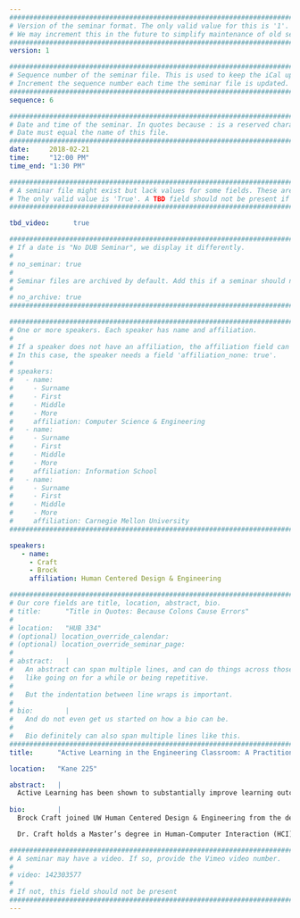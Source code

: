 ```yaml
---
################################################################################
# Version of the seminar format. The only valid value for this is '1'. 
# We may increment this in the future to simplify maintenance of old seminars.
################################################################################
version: 1

################################################################################
# Sequence number of the seminar file. This is used to keep the iCal up to date.
# Increment the sequence number each time the seminar file is updated.
################################################################################
sequence: 6

################################################################################
# Date and time of the seminar. In quotes because : is a reserved character.
# Date must equal the name of this file.
################################################################################
date:     2018-02-21
time:     "12:00 PM"
time_end: "1:30 PM"

################################################################################
# A seminar file might exist but lack values for some fields. These are 'TBD'. 
# The only valid value is 'True'. A TBD field should not be present if 'False'.
################################################################################

tbd_video:      true

################################################################################
# If a date is "No DUB Seminar", we display it differently.
#
# no_seminar: true
#
# Seminar files are archived by default. Add this if a seminar should not be.
#
# no_archive: true
################################################################################

################################################################################
# One or more speakers. Each speaker has name and affiliation.
#
# If a speaker does not have an affiliation, the affiliation field can be removed.
# In this case, the speaker needs a field 'affiliation_none: true'.
#
# speakers:
#   - name: 
#     - Surname
#     - First
#     - Middle
#     - More
#     affiliation: Computer Science & Engineering 
#   - name: 
#     - Surname
#     - First
#     - Middle
#     - More
#     affiliation: Information School 
#   - name: 
#     - Surname
#     - First
#     - Middle
#     - More
#     affiliation: Carnegie Mellon University 
################################################################################

speakers:
   - name: 
     - Craft
     - Brock
     affiliation: Human Centered Design & Engineering

################################################################################
# Our core fields are title, location, abstract, bio.
# title:      "Title in Quotes: Because Colons Cause Errors"
# 
# location:   "HUB 334"
# (optional) location_override_calendar:
# (optional) location_override_seminar_page:
#
# abstract:   |
#   An abstract can span multiple lines, and can do things across those lines,
#   like going on for a while or being repetitive.
#
#   But the indentation between line wraps is important.
#
# bio:        |
#   And do not even get us started on how a bio can be.
#
#   Bio definitely can also span multiple lines like this.
################################################################################
title:      "Active Learning in the Engineering Classroom: A Practitioner's Reflection"

location:   "Kane 225"

abstract:   |
  Active Learning has been shown to substantially improve learning outcomes in a variety of contexts, including undergraduate education in STEM (Science, Technology, Engineering, and Mathematics). It engages learners in forming their own understandings by constructing their own knowledge, situating the locus of control more squarely with students. I have been interested in ways to incorporate Active Learning in my teaching of Information Visualization. In this talk, I describe one approach I have created, "Data Manifestations", and reflect on its successes and shortcomings. I will offer you my view upon the intersection of learning and making meaning in the classroom. Along the way, I will praise the power of Peanut M&Ms and torpedo the tyranny of the tiered lecture theatre. Do join me for the fun.
  
bio:        |
  Brock Craft joined UW Human Centered Design & Engineering from the department of Computing at Goldsmiths, University of London. He was Senior Tutor on the MA in Information Experience Design MA at the Royal College of Art. His areas of specialization include Information Visualization, Human-Computer Interaction, Physical Computing, and Learning Design.

  Dr. Craft holds a Master’s degree in Human-Computer Interaction (HCI) from DePaul University in Chicago, and a PhD in Computer Science from University College of London Interaction Centre (UCLIC), an HCI research center. He was a co-founder of Tinker London, an IoT design consultancy focused on creating products that bridge the digital and the physical, for clients including Sony, Nokia, and the BBC.

################################################################################
# A seminar may have a video. If so, provide the Vimeo video number.
#
# video: 142303577
#
# If not, this field should not be present 
################################################################################
---
```

